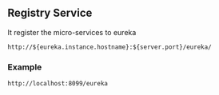 ## Registry Service
It register the micro-services to eureka
```text
http://${eureka.instance.hostname}:${server.port}/eureka/
```
### Example
```text
http://localhost:8099/eureka
```